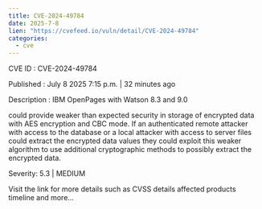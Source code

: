 ```yaml
---
title: CVE-2024-49784
date: 2025-7-8
lien: "https://cvefeed.io/vuln/detail/CVE-2024-49784"
categories:
  - cve
---
```


CVE ID : CVE-2024-49784

Published :  July 8
2025
7:15 p.m. | 32 minutes ago

Description : IBM OpenPages with Watson 8.3 and 9.0 

could provide weaker than expected security in storage of encrypted data with AES encryption and CBC mode. If an authenticated remote attacker with access to the database or a local attacker with access to server files could extract the encrypted data values they could exploit this weaker algorithm to use additional cryptographic methods to possibly extract the encrypted data.

Severity: 5.3 | MEDIUM

Visit the link for more details
such as CVSS details
affected products
timeline
and more...
